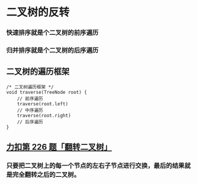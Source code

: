 # **二叉树的反转**
### 快速排序就是个二叉树的前序遍历
### 归并排序就是个二叉树的后序遍历
## 二叉树的遍历框架
```
/* 二叉树遍历框架 */
void traverse(TreeNode root) {
    // 前序遍历
    traverse(root.left)
    // 中序遍历
    traverse(root.right)
    // 后序遍历
} 
```
##  [力扣第 226 题「翻转二叉树」]( https://leetcode-cn.com/problems/invert-binary-tree/)


### 只要把二叉树上的每一个节点的左右子节点进行交换，最后的结果就是完全翻转之后的二叉树。

